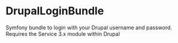 DrupalLoginBundle
=================

Symfony bundle to login with your Drupal username and password. Requires the Service 3.x module within Drupal
